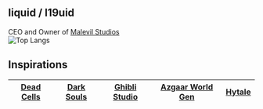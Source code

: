 ## liquid / l19uid
CEO and Owner of [Malevil Studios](https://malevil-studios.com) <br>
![Top Langs](https://github-readme-stats.vercel.app/api/top-langs/?username=l19uid&layout=compact&theme=transparent&hide=ShaderLab,MakeFile,CMake,C)
## Inspirations
| [Dead Cells](https://dead-cells.com) | [Dark Souls](https://en.bandainamcoent.eu) | [Ghibli Studio](https://ghiblicollection.com) | [Azgaar World Gen](https://azgaar.github.io/Fantasy-Map-Generator/) | [Hytale](https://hytale.com) |
|--------------------------------------|--------------------------------------------|----------------------------------------------|---------------------------------------------------------------------|-----------------------------|
